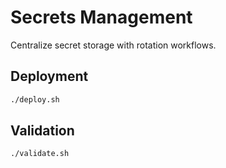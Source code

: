 # Secrets Management

Centralize secret storage with rotation workflows.

## Deployment

```bash
./deploy.sh
```

## Validation

```bash
./validate.sh
```
